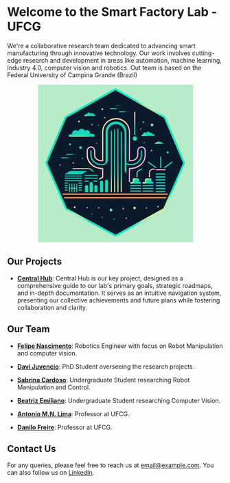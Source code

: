 # Welcome to the Smart Factory Lab - UFCG

We're a collaborative research team dedicated to advancing smart manufacturing through innovative technology. Our work involves cutting-edge research and development in areas like automation, machine learning, Industry 4.0, computer vision and robotics. Out team is based on the Federal University of Campina Grande (Brazil)

<p align="center">
  <img width="361" height="366" src="https://github.com/SmartFactoryLab-UFCG/.github/blob/main/smart-factory-logo-v1.png">
</p>

## Our Projects

- **[Central Hub](link-to-project)**: Central Hub is our key project, designed as a comprehensive guide to our lab's primary goals, strategic roadmaps, and in-depth documentation. It serves as an intuitive navigation system, presenting our collective achievements and future plans while fostering collaboration and clarity.
<!-- - **[UR10 Digital Twin](link-to-project)**: The UR10 Digital Twin project is focused on creating a precise virtual replica of the UR10 manipulator, used in our Smart Factory Laboratory. This digital twin integrates with ROS 2 (Robot Operating System 2), enhancing the precision and efficiency of simulations and real-time performance analysis, using 5G communication.
- **[Omni Bot](link-to-project)**: The Omni Bot project focuses on designing, manufacturing, and controlling an advanced omnidirectional robot, leveraging ROS 2 integration. It's strategically crafted for diverse applications within a smart factory, enhancing operational efficiency and handling complex tasks with precision.
- **[Pegasus Control](link-to-project)**: The Pegasus Control project focuses on adapting the Pegasus Amatrol manipulator controller for integration with ROS 2, fostering increased productivity and precision within our Smart Factory while optimizing costs and processes.
- **[Online Hand Eye Calibration for UR10](link-to-project)**: This project is aimed at generating a synthetic image database of the UR10 manipulator, and use NVIDIA's DREAM project to train a neural network for real-time hand-eye calibration, enhancing precision and operational efficiency. -->

## Our Team

- **[Felipe Nascimento](https://github.com/FelipeH92)**: Robotics Engineer with focus on Robot Manipulation and computer vision.
- **[Davi Juvencio](https://github.com/davijuvencio)**: PhD Student overseeing the research projects.
- **[Sabrina Cardoso](https://github.com/sabrinaacardoso)**: Undergraduate Student researching Robot Manipulation and Control.
- **[Beatriz Emiliano](https://github.com/beatriz-emiliano)**: Undergraduate Student researching Computer Vision.

- **[Antonio M.N. Lima](https://www.dee.ufcg.edu.br/in%C3%ADcio/pessoal/docente/antonio-marcus-nogueira-lima)**: Professor at UFCG.
- **[Danilo Freire](https://www.dee.ufcg.edu.br/in%C3%ADcio/pessoal/docente/danilo-freire-de-souza-santos)**: Professor at UFCG.

## Contact Us

For any queries, please feel free to reach us at [email@example.com](mailto:email@example.com). You can also follow us on [LinkedIn](linkedin-link).
<!-- 
## Code of Conduct

We believe in fostering an open and welcoming environment. Please read our [Code of Conduct](link-to-coc) to understand the behavior that is expected from the contributors. -->
